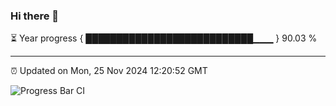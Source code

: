 ### Hi there 👋

⏳ Year progress { ███████████████████████████▁▁▁ } 90.03 %

---

⏰ Updated on Mon, 25 Nov 2024 12:20:52 GMT

![Progress Bar CI](https://github.com/Shyam-Makwana/GitHub-Actions-Demo/workflows/Progress%20Bar%20CI/badge.svg)
